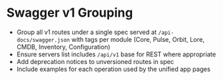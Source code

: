 # Swagger v1 Grouping

- Group all v1 routes under a single spec served at `/api-docs/swagger.json` with tags per module (Core, Pulse, Orbit, Lore, CMDB, Inventory, Configuration)
- Ensure servers list includes `/api/v1` base for REST where appropriate
- Add deprecation notices to unversioned routes in spec
- Include examples for each operation used by the unified app pages